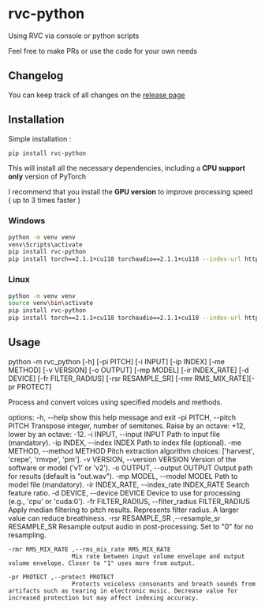 # rvc-python

Using RVC via console or python scripts

Feel free to make PRs or use the code for your own needs

## Changelog

You can keep track of all changes on the [release page](https://github.com/daswer123/https://github.com/daswer123/rvc-python/releases)

## Installation

Simple installation :

```bash
pip install rvc-python
```

This will install all the necessary dependencies, including a **CPU support only** version of PyTorch

I recommend that you install the **GPU version** to improve processing speed ( up to 3 times faster )

### Windows
```bash
python -m venv venv
venv\Scripts\activate
pip install rvc-python
pip install torch==2.1.1+cu118 torchaudio==2.1.1+cu118 --index-url https://download.pytorch.org/whl/cu118
```

### Linux
```bash
python -m venv venv
source venv\bin\activate
pip install rvc-python
pip install torch==2.1.1+cu118 torchaudio==2.1.1+cu118 --index-url https://download.pytorch.org/whl/cu118
```

## Usage

python -m rvc_python [-h] [-pi PITCH] [-i INPUT] [-ip INDEX] [-me METHOD] [-v VERSION] [-o OUTPUT]
                  [-mp MODEL] [-ir INDEX_RATE] [-d DEVICE]
                  [-fr FILTER_RADIUS]  [-rsr RESAMPLE_SR]
                  [-rmr RMS_MIX_RATE][-pr PROTECT]

Process and convert voices using specified models and methods.

options:
  -h, --help            show this help message and exit
  -pi PITCH, --pitch PITCH
                        Transpose integer, number of semitones. Raise by an octave: +12,
                        lower by an octave: -12.
  -i INPUT, --input INPUT
                        Path to input file (mandatory).
  -ip INDEX, --index INDEX
                        Path to index file (optional).
  -me METHOD, --method METHOD
                        Pitch extraction algorithm choices: ['harvest', 'crepe', 'rmvpe', 'pm'].
  -v VERSION, --version VERSION
                        Version of the software or model ('v1' or 'v2').
  -o OUTPUT, --output OUTPUT
                        Output path for results (default is "out.wav").
  -mp MODEL, --model MODEL
                        Path to model file (mandatory).
  -ir INDEX_RATE, --index_rate INDEX_RATE
                        Search feature ratio.
  -d DEVICE, --device DEVICE
                       Device to use for processing (e.g., 'cpu' or 'cuda:0').
  -fr FILTER_RADIUS, --filter_radius FILTER_RADIUS
                       Apply median filtering to pitch results. Represents filter radius.
                       A larger value can reduce breathiness.
  -rsr RESAMPLE_SR ,--resample_sr RESAMPLE_SR
                      Resample output audio in post-processing. Set to "0" for no resampling.

  	-rmr RMS_MIX_RATE ,--rms_mix_rate RMS_MIX_RATE
                      Mix rate between input volume envelope and output volume envelope. Closer to "1" uses more from output.

  	-pr PROTECT ,--protect PROTECT
                      Protects voiceless consonants and breath sounds from artifacts such as tearing in electronic music. Decrease value for increased protection but may affect indexing accuracy.

